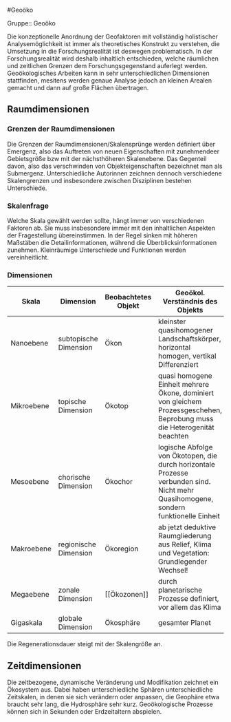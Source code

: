 #Geoöko  

Gruppe:: Geoöko

Die konzeptionelle Anordnung der Geofaktoren mit vollständig holistischer Analysemöglichkeit ist immer als theoretisches Konstrukt zu verstehen, die Umsetzung in die Forschungsrealität ist deswegen problematisch. In der Forschungsrealität wird deshalb inhaltlich entschieden, welche räumlichen und zeitlichen Grenzen dem Forschungsgegenstand auferlegt werden. Geoökologisches Arbeiten kann in sehr unterschiedlichen Dimensionen stattfinden, mesitens werden genaue Analyse jedoch an kleinen Arealen gemacht und dann auf große Flächen übertragen.

## Raumdimensionen

### Grenzen der Raumdimensionen

Die Grenzen der Raumdimensionen/Skalensprünge werden definiert über Emergenz, also das Auftreten von neuen Eigenschaften mit zunehmendeer Gebietsgröße bzw mit der nächsthöheren Skalenebene. Das Gegenteil davon, also das verschwinden von Objekteigenschaften bezeichnet man als Submergenz. Unterschiedliche Autorinnen zeichnen dennoch verschiedene Skalengrenzen und insbesondere zwischen Disziplinen bestehen Unterschiede.

### Skalenfrage

Welche Skala gewählt werden sollte, hängt immer von verschiedenen Faktoren ab. Sie muss insbesondere immer mit den inhaltlichen Aspekten der Fragestellung übereinstimmen. In der Regel sinken mit höheren Maßstäben die Detailinformationen, während die Überblicksinformationen zunehmen. Kleinräumige Unterschiede und Funktionen werden vereinheitlicht.

### Dimensionen


| Skala      | Dimension             | Beobachtetes Objekt | Geoökol. Verständnis des Objekts                                                                                                     | Beispiele                                                  |
| ---------- | --------------------- | ------------------- | ------------------------------------------------------------------------------------------------------------------------------------ | ---------------------------------------------------------- |
| Nanoebene  | subtopische Dimension | Ökon                | kleinster quasihomogener Landschaftskörper, horizontal homogen, vertikal Differenziert                                               |                                                            |
| Mikroebene | topische Dimension    | Ökotop              | quasi homogene Einheit mehrere Ökone, dominiert von gleichem Prozessgeschehen, Beprobung muss die Heterogenität beachten             | Schuttkegel, flache Delle im Hang, stehendes Kleingewässer |
| Mesoebene  | chorische Dimension   | Ökochor             | logische Abfolge von Ökotopen, die durch horizontale Prozesse verbunden sind. Nicht mehr Quasihomogene, sondern funktionelle Einheit | kleines Einzugsgebiet, Bergflächen                         |
| Makroebene | regionische Dimension | Ökoregion           | ab jetzt deduktive Raumgliederung aus Relief, Klima und Vegetation: Grundlegender Wechsel!                                                                  | Deutsches Alpenvorland                                     |
| Megaebene  | zonale Dimension      | [[Ökozonen]]        | durch planetarische Prozesse definiert, vor allem das Klima                                                                          | Atlantischer Keil in Europa                                |
| Gigaskala  | globale Dimension     | Ökosphäre           | gesamter Planet                                                                                                                      |                                                            |

Die Regenerationsdauer steigt mit der Skalengröße an.

## Zeitdimensionen

Die zeitbezogene, dynamische Veränderung und Modifikation zeichnet ein Ökosystem aus. Dabei haben unterschiedliche Sphären unterschiedliche Zeitskalen, in denen sie sich verändern oder anpassen, die Geophäre etwa braucht sehr lang, die Hydrosphäre sehr kurz. Geoökologische Prozesse können sich in Sekunden oder Erdzeitaltern abspielen.